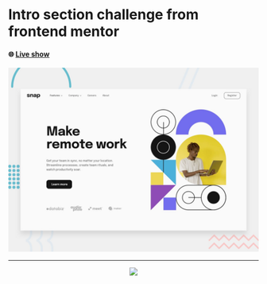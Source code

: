 # Intro section challenge from frontend mentor

#### 🌐 **[Live show](https://grzegorzbanaszak.github.io/intro_section/)**

![preview](./preview.jpg)

---

<p align="center">
  <a href="https://skillicons.dev">
    <img src="https://skillicons.dev/icons?i=javascript,react,css" />
  </a>
</p>
